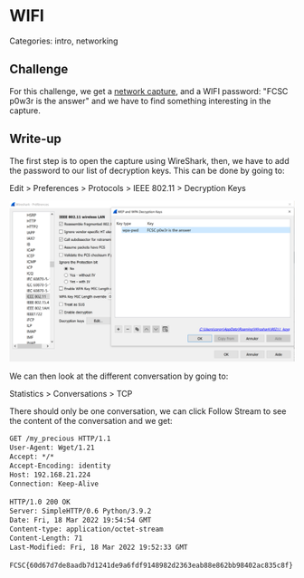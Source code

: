 # WIFI
Categories: intro, networking

## Challenge
For this challenge, we get a [network capture](intro-wifi.pcap), 
and a WIFI password: "FCSC p0w3r is the answer" and we have to find 
something interesting in the capture.

## Write-up
The first step is to open the capture using WireShark, then, we have to add
the password to our list of decryption keys. This can be done by going to:

Edit > Preferences > Protocols > IEEE 802.11 > Decryption Keys

![wireshark screenshot](wireshark_screenshot_add_password.png)

We can then look at the different conversation by going to:

Statistics > Conversations > TCP

There should only be one conversation, we can click Follow Stream to see
the content of the conversation and we get:
```text
GET /my_precious HTTP/1.1
User-Agent: Wget/1.21
Accept: */*
Accept-Encoding: identity
Host: 192.168.21.224
Connection: Keep-Alive

HTTP/1.0 200 OK
Server: SimpleHTTP/0.6 Python/3.9.2
Date: Fri, 18 Mar 2022 19:54:54 GMT
Content-type: application/octet-stream
Content-Length: 71
Last-Modified: Fri, 18 Mar 2022 19:52:33 GMT

FCSC{60d67d7de8aadb7d1241de9a6fdf9148982d2363eab88e862bb98402ac835c8f}
```
